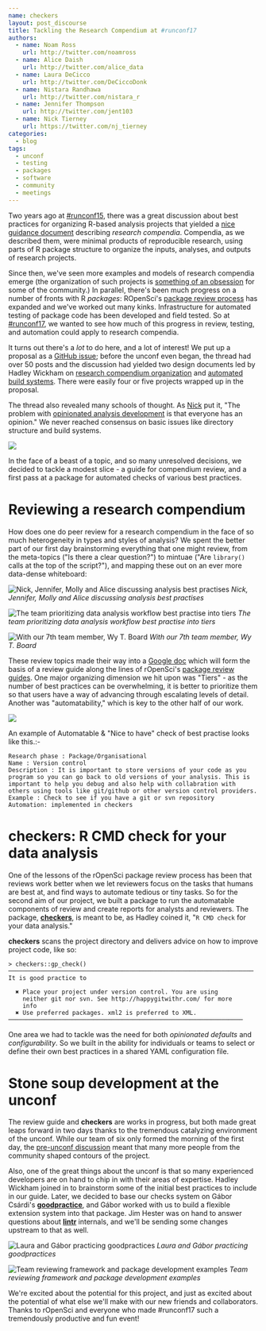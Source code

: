 ```yaml
---
name: checkers
layout: post_discourse
title: Tackling the Research Compendium at #runconf17
authors:
  - name: Noam Ross
    url: http://twitter.com/noamross
  - name: Alice Daish
    url: http://twitter.com/alice_data
  - name: Laura DeCicco
    url: http://twitter.com/DeCiccoDonk 
  - name: Nistara Randhawa
    url: http://twitter.com/nistara_r
  - name: Jennifer Thompson
    url: http://twitter.com/jent103
  - name: Nick Tierney
    url: https://twitter.com/nj_tierney
categories:
  - blog
tags:
  - unconf
  - testing
  - packages
  - software
  - community
  - meetings
---
```


Two years ago at [\#runconf15], there was a great discussion about best practices for organizing R-based analysis projects that yielded a [nice guidance document] describing *research compendia*. Compendia, as we described them, were minimal products of reproducible research, using parts of R package structure to organize the inputs, analyses, and outputs of research projects.
 
Since then, we've seen more examples and models of research compendia emerge (the organization of such projects is [something of an obsession] for some of the community.) In parallel, there's been much progress on a number of fronts with R *packages*: ROpenSci's [package review process] has expanded and we've worked out many kinks. Infrastructure for automated testing of package code has been developed and field tested. So at [\#runconf17](unconf17.ropensci.org), we wanted to see how much of this progress in review, testing, and automation could apply to research compendia.
 
It turns out there's a *lot* to do here, and a lot of interest! We put up a proposal as a [GitHub issue]; before the unconf even began, the thread had over 50 posts and the discussion had yielded two design documents led by Hadley Wickham on [research compendium organization] and [automated build systems]. There were easily four or five projects wrapped up in the proposal.
 
The thread also revealed many schools of thought. As [Nick] put it, "The problem with [opinionated analysis development] is that everyone has an opinion." We never reached consensus on basic issues like directory structure and build systems.

![](http://imgur.com/RpjyfL8.jpeg)
 
In the face of a beast of a topic, and so many unresolved decisions, we decided to tackle a modest slice - a guide for compendium review, and a first pass at a package for automated checks of various best practices.

# Reviewing a research compendium

How does one do peer review for a research compendium in the face of so much heterogeneity in types and styles of analysis?  We spent the better part of our first day brainstorming everything that one might review, from the meta-topics ("Is there a clear question?") to  mintuae ("Are `library()` calls at the top of the script?"), and mapping these out on an ever more data-dense whiteboard:

![Nick, Jennifer, Molly and Alice discussing analysis best practises](http://imgur.com/vb4E3JV.jpeg)
 _Nick, Jennifer, Molly and Alice discussing analysis best practises_
 
![The team prioritizing data analysis workflow best practise into tiers](https://i.imgur.com/dIT1sjK.jpg)
 _The team prioritizing data analysis workflow best practise into tiers_
 
![With our 7th team member, Wy T. Board](http://imgur.com/8klgK7Q.jpeg)
_With our 7th team member, Wy T. Board_

These review topics made their way into a [Google doc] which will form the basis of a review guide along the lines of rOpenSci's [package review guides](https://github.com/ropensci/onboarding/#-useful-documents-in-this-repository).  One major organizing dimension we hit upon was "Tiers" - as the number of best practices can be overwhelming, it is better to prioritize them so that users have a way of advancing through escalating levels of detail.  Another was "automatability," which is key to the other half of our work.

![](https://i.imgur.com/lWpcEfb.png)

An example of Automatable & "Nice to have" check of best practise looks like this.:-

    Research phase : Package/Organisational
    Name : Version control
    Description : It is important to store versions of your code as you program so you can go back to old versions of your analysis. This is important to help you debug and also help with collabration with others using tools like git/github or other version control providers.
    Example : Check to see if you have a git or svn repository
    Automation: implemented in checkers


# **checkers**: R CMD check for your data analysis

One of the lessons of the rOpenSci package review process has been that reviews work better when we let reviewers focus on the tasks that humans are best at, and find ways to automate tedious or tiny tasks. So for the second aim of our project, we built a package to run the automatable components of  review and create reports for analysts and reviewers.  The package, **[checkers]**, is meant to be, as Hadley coined it, "`R CMD check` for your data analysis."

**checkers** scans the project directory and delivers advice on how to improve project code, like so:

```
> checkers::gp_check()
─────────────────────────────────────────────────────────────────────
It is good practice to

  ✖ Place your project under version control. You are using
    neither git nor svn. See http://happygitwithr.com/ for more
    info
  ✖ Use preferred packages. xml2 is preferred to XML.
──────────────────────────────────────────────────────────────────
```

One area we had to tackle was the need for both _opinionated defaults_ and _configurability_.  So we built in the ability for individuals or teams to select or define their own best practices in a shared YAML configuration file.

# Stone soup development at the unconf

The review guide and **checkers** are works in progress, but both made great leaps forward in two days thanks to the tremendous catalyzing environment of the unconf.  While our team of six only formed the morning of the first day, the [pre-unconf discussion][GitHub issue] meant that many more people from the community shaped contours of the project.

Also, one of the great things about the unconf is that so many experienced developers are on hand to chip in with their areas of expertise. Hadley Wickham joined in to brainstorm some of the initial best practices to include in our guide. Later, we decided to base our checks system on Gábor Csárdi's **[goodpractice]**, and Gábor worked with us to build a flexible extension system into that package. Jim Hester was on hand to answer questions about **[lintr]** internals, and we'll be sending some changes upstream to that as well.

![Laura and Gábor practicing goodpractices](https://i.imgur.com/uWYKR1e.jpg)
_Laura and Gábor practicing goodpractices_

![Team reviewing framework and package development examples](http://imgur.com/Dw0yTwi.jpeg)
_Team reviewing framework and package development examples_

We're excited about the potential for this project, and just as excited about the potential of what else we'll make with our new friends and collaborators. Thanks to rOpenSci and everyone who made \#runconf17 such a tremendously productive and fun event!
 
  [\#runconf15]: https://twitter.com/hashtag/runconf15
  [nice guidance document]: https://github.com/ropensci/rrrpkg
  [package review process]: https://github.com/ropensci/onboarding
  [GitHub issue]: https://github.com/ropensci/unconf17/issues/5
  [research compendium organization]: https://docs.google.com/document/d/1LzZKS44y4OEJa4Azg5reGToNAZL0e0HSUwxamNY7E-Y/edit
  [automated build systems]: https://docs.google.com/document/d/1avYAqjTS7zSZn7JAAOZhFPkhkPvYwaPVrSpo31Cu0Yc/edit#
  [Nick]: https://twitter.com/nj_tierney
  [opinionated analysis development]: https://www.rstudio.com/resources/videos/opinionated-analysis-development/
  [goodpractice]: https://github.com/MangoTheCat/goodpractice/
  [lintr]: https://github.com/jimhester/lintr/
  [Google doc]: https://docs.google.com/document/d/1OYcWJUk-MiM2C1TIHB1Rn6rXoF5fHwRX-7_C12Blx8g/edit#heading=h.dyoxrtoo15mm
  [checkers]: https://github.com/ropenscilabs/checkers
  [something of an obsession]: https://discuss.ropensci.org/t/resources-on-project-directory-organization/340
 
